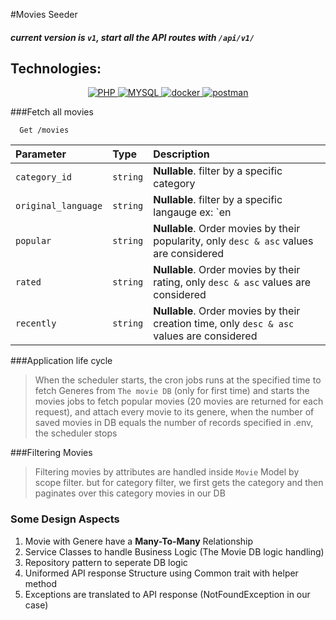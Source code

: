 
#Movies Seeder
##### current version is `v1`, start all the API routes with ``/api/v1/``
## Technologies:
<p align="center">
    <a href="#">
        <img src="https://img.shields.io/badge/-PHP-f5f5f5?style=for-the-badge&amp;labelColor=grey&amp;logo=PHP&amp;logoColor=white" alt="PHP" style="max-width:100%;">
    </a>
    <a href="#">
        <img src="https://img.shields.io/badge/-MYSQL-075b9a?style=for-the-badge&amp;labelColor=black&amp;logo=Mysql&amp;logoColor=white" alt="MYSQL" style="max-width:100%;">
    </a>
    <a href="#">
        <img src="https://img.shields.io/badge/-Docker-61dafb?style=for-the-badge&amp;labelColor=black&amp;logo=docker&amp;logoColor=61dafb" alt="docker" style="max-width:100%;">
    </a>
    <a href="#">
        <img src="https://img.shields.io/badge/-Postman-F88C00?style=for-the-badge&amp;labelColor=black&amp;logo=postman&amp;logoColor=F88C00" alt="postman" style="max-width:100%;">
    </a>
</p>

###Fetch all movies

```http
  Get /movies
```

| Parameter | Type     | Description                |
| :-------- | :------- | :------------------------- |
| `category_id` | `string` | **Nullable**. filter by a specific category |
| `original_language` | `string` | **Nullable**. filter by a specific langauge ex: `en|fr` |
| `popular` | `string` | **Nullable**. Order movies by their popularity, only `desc & asc` values are considered|
| `rated` | `string` | **Nullable**. Order movies by their rating, only `desc & asc` values are considered|
| `recently` | `string` | **Nullable**. Order movies by their creation time, only `desc & asc` values are considered|

###Application life cycle
> When the scheduler starts, the cron jobs runs at the specified time to fetch Generes from `The movie DB` (only for first time) and starts the movies jobs to fetch popular movies (20 movies are returned for each request), and attach every movie to its genere, when the number of saved movies in DB equals the number of records specified in .env, the scheduler stops

###Filtering Movies
> Filtering movies by attributes are handled inside `Movie` Model by scope filter. but for category filter, we first gets the category and then paginates over this category movies in our DB

### Some Design Aspects
1. Movie with Genere have a **Many-To-Many** Relationship
1. Service Classes to handle Business Logic (The Movie DB logic handling)
2. Repository pattern to seperate DB logic
3. Uniformed API response Structure using Common trait with helper method
4. Exceptions are translated to API response (NotFoundException in our case)
